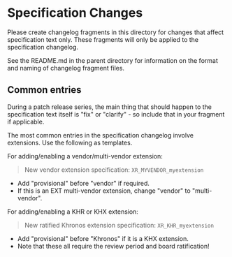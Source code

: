 # Specification Changes

Please create changelog fragments in this directory for changes that affect
specification text only. These fragments will only be applied to the
specification changelog.

See the README.md in the parent directory for information on the format and
naming of changelog fragment files.

## Common entries

During a patch release series, the main thing that should happen to the
specification text itself is "fix" or "clarify" - so include that in your
fragment if applicable.

The most common entries in the specification changelog involve extensions. Use
the following as templates.

For adding/enabling a vendor/multi-vendor extension:

> New vendor extension specification: `XR_MYVENDOR_myextension`

- Add "provisional" before "vendor" if required.
- If this is an EXT multi-vendor extension, change "vendor" to "multi-vendor".

For adding/enabling a KHR or KHX extension:

> New ratified Khronos extension specification: `XR_KHR_myextension`

- Add "provisional" before "Khronos" if it is a KHX extension.
- Note that these all require the review period and board ratification!

